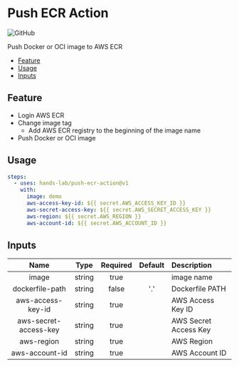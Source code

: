 # Push ECR Action

![GitHub](https://img.shields.io/github/license/hands-lab/push-ecr-action)

Push Docker or OCI image to AWS ECR

<!-- TOC depthFrom:2 -->

- [Feature](#feature)
- [Usage](#usage)
- [Inputs](#inputs)

<!-- /TOC -->

## Feature

- Login AWS ECR
- Change image tag
  - Add AWS ECR registry to the beginning of the image name
- Push Docker or OCI image

## Usage

```yaml
steps:
  - uses: hands-lab/push-ecr-action@v1
    with:
      image: demo
      aws-access-key-id: ${{ secret.AWS_ACCESS_KEY_ID }}
      aws-secret-access-key: ${{ secret.AWS_SECRET_ACCESS_KEY }}
      aws-region: ${{ secret.AWS_REGION }}
      aws-account-id: ${{ secret.AWS_ACCOUNT_ID }}
```

## Inputs

|Name|Type|Required|Default|Description|
|:--:|:--:|:--:|:--:|:--|
|image|string|true||image name|
|dockerfile-path|string|false|'.'|Dockerfile PATH|
|aws-access-key-id|string|true||AWS Access Key ID|
|aws-secret-access-key|string|true||AWS Secret Access Key|
|aws-region|string|true||AWS Region|
|aws-account-id|string|true||AWS Account ID|
